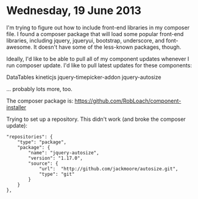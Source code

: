 Wednesday, 19 June 2013
============================

I'm trying to figure out how to include front-end libraries in my composer file. I found a composer package that will load some popular front-end libraries, including jquery, jqueryui, bootstrap, underscore, and font-awesome. It doesn't have some of the less-known packages, though.

Ideally, I'd like to be able to pull all of my component updates whenever I run composer update. I'd like to pull latest updates for these components:

DataTables
kineticjs
jquery-timepicker-addon
jquery-autosize

... probably lots more, too.


The composer package is:
https://github.com/RobLoach/component-installer

Trying to set up a repository. This didn't work (and broke the composer update):

    "repositories": {
        "type": "package",
        "package": {
            "name": "jquery-autosize",
            "version": "1.17.0",
            "source": {
                "url":  "http://github.com/jackmoore/autosize.git",
                "type": "git"
            }
        }
    },


